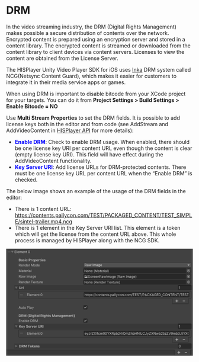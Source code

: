 # DRM

In the video streaming industry, the DRM (Digital Rights Management) makes possible a secure distribution of contents over the network.
Encrypted content is prepared using an encryption server and stored in a content library. The encrypted content is streamed or downloaded from the content library to client devices via content servers. Licenses to view the content are obtained from the License Server.

The HISPlayer Unity Video Player SDK for iOS uses [Inka](https://pallycon.com/docs/en/) DRM system called NCG(Netsync Content Guard), which makes it easier for customers to integrate it in their media service apps or games.

When using DRM is important to disable bitcode from your XCode project for your targets. You can do it from **Project Settings > Build Settings > Enable Bitcode = NO**

Use **Multi Stream Properties** to set the DRM fields. It is possible to add license keys both in the editor and from code (see AddStream and AddVideoContent in [HISPlayer API](/hisplayer-api.md) for more details):

* <span style="color:blue">**Enable DRM**</span>: Check to enable DRM usage. When enabled, there should be one license key URI per content URL even though the content is clear (empty license key URI). This field will have effect during the AddVideoContent functionality.
* <span style="color:blue">**Key Server URI**</span>: Add license URLs for DRM-protected contents. There must be one license key URL per content URL when the “Enable DRM” is checked.

The below image shows an example of the usage of the DRM fields in the editor:
* There is 1 content URL: https://contents.pallycon.com/TEST/PACKAGED_CONTENT/TEST_SIMPLE/sintel-trailer.mp4.ncg
* There is 1 element in the Key Server URI list. This element is a token which will get the license from the content URL above. This whole process is managed by HISPlayer along with the NCG SDK.

<p align="center">
<img src="./assets/drm-multi.png">
</p>


